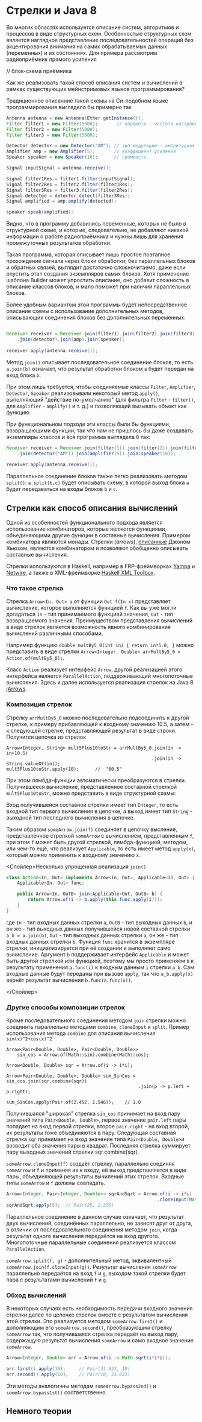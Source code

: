 # Стрелки и Java 8

Во многих областях используется описание систем, алгоритмов и процессов в виде структурных схем. 
Особенностью структурных схем является наглядное представление последовательностей операций без акцентирования внимания на самих обрабатываемых данных (переменных) и их состояниях. Для примера рассмотрим радиоприёмник прямого усиления

// блок-схема приёмника

Как же реализовать такой способ описания систем и вычислений в рамках существующих мейнстримовых 
языков программирования?

Традиционное описанние такой схемы на Си-подобном языке программирования выглядело бы примерно так 

```Java
Antenna antenna = new Antenna(Ether.getInstance());
Filter filter1 = new Filter(5000);       // параметр - частота настройки
Filter filter2 = new Filter(5000);
Filter filter3 = new Filter(5000);

Detector detector = new Detector("AM"); // тип модуляции - амплитудная
Amplifier amp = new Amplifier(5);       // коэффициент усиления
Speaker speaker = new Speaker(10);      // громкость

Signal inputSignal = antenna.receive();

Signal filter1Res = filter1.filter(inputSignal);
Signal filter2Res = filter2.filter(filter1Res);
Signal filter3Res = filter3.filter(filter2Res);
Signal detected = detector.detect(filter3Res);
Signal amplified = amp.amplify(detected);

speaker.speak(amplified);
```

Видно, что в программу добавились переменные, которых не было в структурной схеме, и которые, 
следовательно, не добавляют никакой информации о работе радиоприёмника и нужны лишь для 
хранения промежуточных результатов обработки.

Такая программа, которая описывает лишь простое поэтапное прохождение сигнала через блоки 
обработки, без параллельных блоков и обратных связей, выглядит достаточно сложночитаемо, даже 
если опустить этап создания экземпляров самих блоков. Хотя применение шаблона Builder может 
упростить описание, оно добавит сложность в описание классов блоков, и мало поможет при наличии 
параллельных блоков.

Более удобным вариантом этой программы будет непосредственное описание схемы с использование 
дополнительных методов, описывающих соединения блоков без дополнительных переменных:

```Java

Receiver receiver = Receiver.join(filter1).join(filter2).join(filter3)
    .join(detector).join(amp).join(speaker);
    
receiver.apply(antenna.receive());
```

Метод `join()` описывает последовательное соединение блоков, то есть `a.join(b)` означает, что результат 
обработки блоком `a` будет передан на вход блока `b`.

При этом лишь требуется, чтобы соединяемые классы `Filter`, `Amplifier`, `Detector`, `Speaker` реализовывали некоторый метод `apply()`, выполняющий "действие по-умолчанию" (для фильтра `Filter` - `filter()`, для `Amplifier` - `amplify()` и т. д.) и позволяющий вызывать объект как функцию.

При функциональном подходе эти классы были бы функциями, возвращающими функции, так что нам не пришлось бы даже создавать экземпляры классов и вся программа выглядела б так:

```Java
Receiver receiver = Receiver.join(filter(1)).join(filter(2)).join(filter(3))
    .join(detector("AM")).join(amplifier(5)).join(speaker(10));
    
receiver.apply(antenna.receive());
```

Параллельное соединение блоков также легко реализовать методом `split()`: `a.split(b,c)` будет описывать
схему, в которой выход блока `a` будет передаваться на входы блоков `b` и `c`.


## Стрелки как способ описания вычислений
Одной из особенностей функционального подхода является использование комбинаторов, которые являются 
функциями, объединяющими другие функции в составные вычисления. Примером комбинатора являются монады. 
Стрелки (*arrows*), [описанные](http://www.cse.chalmers.se/~rjmh/Papers/arrows.pdf) Джоном Хьюзом, 
являются комбинатором и позволяют обобщенно описывать составные вычисления. 

Стрелки используются в Haskell, например в FRP-фреймворках [Yampa](https://wiki.haskell.org/Yampa) и 
[Netwire](http://hackage.haskell.org/package/netwire), а также в XML-фреймворке
 [Haskell XML Toolbox](http://www.fh-wedel.de/~si/HXmlToolbox/index.html).

### Что такое стрелка
Стрелка `Arrow<In, Out> a` от функции `Out f(In x)` представляет вычисление, которое выполняется функцией 
`f`. 
Как вы уже могли догадаться `In` - тип принимаемого функцией значения, `Out` - тип возвращаемого значения. 
Преимуществом представления вычислений в виде стрелок является возможность явного комбинирования вычислений 
различными способами.

Например функцию `double multBy5_0(int in) { return in*5.0; }` можно представить в виде стрелки 
`Arrow<Integer, Double> arrMultBy5_0 = Action.of(multBy5_0);`.

Класс `Action` реализует интерфейс `Arrow`, другой реализацией этого интерфейса является `ParallelAction`, поддерживающий многопоточные вычисления. Здесь и далее используется реализация стрелок на Java 8 [jArrows](https://github.com/yarric/jArrows).

### Композиция стрелок
Стрелку `arrMultBy5_0` можно последовательно подсоединить к другой стрелке, к примеру прибавляющей к входному
значению 10.5, а затем - к следующей стрелке, представляющей результат в виде строки. Получится цепочка 
из стрелок

```
Arrow<Integer, String> mult5Plus10toStr = arrMultBy5_0.join(in -> in+10.5)
                                                      .join(in -> String.valueOf(in));
mult5Plus10toStr.apply(10);      //  "60.5"                  
```  

При этом лямбда-функции автоматически преобразуются в стрелки. Получившееся вычисление, представленное составной стрелкой `mult5Plus10toStr`, можно представить в виде структурной схемы:

Вход получившейся составной стрелки имеет тип `Integer`, то есть входной тип первого вычисления в цепочке, 
а выход имеет тип `String` - выходной тип последнего вычисления в цепочке. 

Таким образом `someArrow.join(f)` соединяет в цепочку высление, представленное стрелкой `someArrow` с вычислением, представленным `f`, при этом `f` может быть другой стрелкой, лямбда-функцией, методом, или 
чем-то ещё, что реализует `Applicable`, то есть имеет метод `apply(x)`, который можно применить к входному значению `x`.

<Спойлер>Несколько упрощенная реализация `join()`

```Java
class Action<In, Out> implements Arrow<In, Out>, Applicable<In, Out> {
	Applicable<In, Out> func;

    public Arrow<In, OutB> join(Applicable<Out, OutB> b) {
		return Arrow.of(i -> b.apply(this.func.apply(i)));
	}
}
```
где `In` - тип входных данных стрелки `a`, `OutB` - тип выходных данных `b`, 
и он же - тип выходных данных получившейся новой составной стрелки `a_b = a.join(b)`, 
`Out` - тип выходных данных стрелки `a`, он же - тип входных данных стрелки `b`. Функция `func` 
хранится в экземпляре стрелки, инициализируется при её создании и выполняет само вычисление. 
Аргумент `b` поддерживает интерфейс `Applicable` и может быть другой стрелкой или функцией, 
поэтому мы просто применяем `b` к результату применения `a.func(i)` к входным данным `i` 
стрелки `a_b`. Сам входные данные будут переданы при вызове `apply`, так что `a_b.apply(x)` вернёт 
результат вычисления `b.func(a.func(x))`.

</Спойлер>

### Другие способы композиции стрелок
Кроме последовательного соединения методом `join` стрелки можно соединять параллельно методами `combine`, 
`cloneInput` и `split`. Пример использования метода `combine` для описания вычисления `sin(x)^2+cos(x)^2`

```
Arrow<Pair<Double, Double>, Pair<Double, Double>> 
	sin_cos = Arrow.of(Math::sin).combine(Math::cos);

Arrow<Double, Double> sqr = Arrow.of(i -> i*i);

Arrow<Pair<Double, Double>, Double> sum_SinCos = sin_cos.join(sqr.combine(sqr))
												 .join(p -> p.left + p.right);

sum_SinCos.apply(Pair.of(2.452, 1.546));    // 1.0

```

Получившаяся "широкая" стрелка `sin_cos` принимает на вход пару значений типа `Pair<Double, Double>`, первое значение 
`pair.left` пары попадает на вход первой стрелки, второе `pair.right` - на вход второй, их результаты тоже объединяются в пару. Следующая составная стрелка `sqr` принимает на вход значение типа `Pair<Double, Double>`и возводит оба значения пары в квадрат. Последняя стрелка суммирует пару выходных значений стрелки 
sqr.combine(sqr).

`someArrow.cloneInput(f)` создаёт стрелку, параллельно соединяя `someArrow` и `f` и применяя их к входу, 
её выход представляется в виде пары, объединяющей результаты вычилений этих стрелок. Входные типы 
`someArrow` и `f` должны совпадать.

```Java
Arrow<Integer, Pair<Integer, Double>> sqrAndSqrt = Arrow.of(i -> i*i)
														.cloneInput(Math::sqrt); 
sqrAndSqrt.apply(5);  // Pair(25, 2.236)
```

Параллельное соединение в данном случае означает, что результат двух вычислений, соединённых параллельно, 
не зависят друг от друга, в отличии от последовательного соединения методом `join`, когда результат одного вычисления передаётся на вход другого. Многопоточные параллельные соединения реализуется классом 
`ParallelAction`.

`someArrow.split(f, g)` - дополнительный метод, эквивалентный `someArrow.join(f.cloneInput(g))`. Результат вычисления `someArrow` параллельно передаётся на вход `f` и `g`, выходом такой стрелки будет пара с результатами вычислений `f` и `g`. 

### Обход вычислений
В некоторых случаях есть необходимость передачи входного значения стрелки далее по цепочке стрелок вместе 
с результатом вычисления этой стрелки. Это реализуется методом `someArrow.first()` и дополняющим его `someArrow.second()`, преобразующим стрелку `someArrow` так, что получившаяся стрелка передаёт на выход пару, содержащую результат вычисления `someArrow` и само входное значение `someArrow`.

```Java
Arrow<Integer, Double> arr = Arrow.of(i -> Math.sqrt(i*i*i));

arr.first().apply(10);     // Pair(31.623, 10)
arr.second().apply(10);    // Pair(10, 31.623)
```

Эти методы аналогичны методам `someArrow.bypass2nd()` и `someArrow.bypass1st()` соответственно. 

## Немного теории

